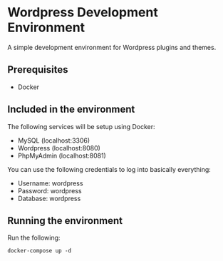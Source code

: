 # Wordpress Development Environment

A simple development environment for Wordpress plugins and themes.

## Prerequisites
- Docker

## Included in the environment

The following services will be setup using Docker:

- MySQL (localhost:3306)
- Wordpress (localhost:8080)
- PhpMyAdmin (localhost:8081)

You can use the following credentials to log into basically everything:

- Username: wordpress
- Password: wordpress
- Database: wordpress

## Running the environment
Run the following:
```
docker-compose up -d
```
